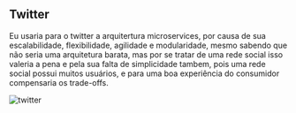 ## Twitter
Eu usaria para o twitter a arquitertura microservices, por causa de sua escalabilidade, flexibilidade, agilidade e modularidade, mesmo sabendo que não seria uma arquitetura barata, mas por se tratar de uma rede social isso valeria a pena e pela sua falta de simplicidade tambem, pois uma rede social possui muitos usuários, e para uma boa experiência do consumidor compensaria os trade-offs.

![twitter](https://github.com/PalomaSoaresR/bertoti/assets/143560101/86b93434-f0b3-407d-ad1a-a62937775878)
